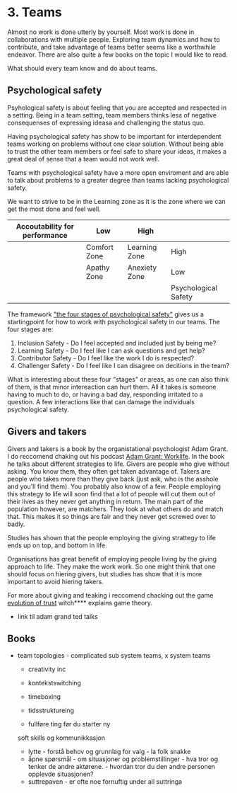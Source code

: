 # 3. Teams
Almost no work is done utterly by yourself. Most work is done in collaborations with multiple people. Exploring team dynamics and how to contribute, and take advantage of teams better seems like a worthwhile endeavor. There are also quite a few books on the topic I would like to read.

What should every team know and do about teams.



## Psychological safety

Psyhological safety is about feeling that you are accepted and respected in a setting. Being in a team setting, team members thinks less of negative consequenses of expressing ideasa and challenging the status quo.  

Having psychological safety has show to be important for interdependent teams working on problems without one clear solution. Without being able to trust the other team members or feel safe to share your ideas, it makes a great deal of sense that a team would not work well.

Teams with psychological safety have a more open enviroment and are able to talk about problems to a greater degree than teams lacking psychological safety.

We want to strive to be in the Learning zone as it is the zone where we can get the most done and feel well. 

| Accoutability for performance | Low          | High          |                      |
|-------------------------------|--------------|---------------|----------------------|
|                               | Comfort Zone | Learning Zone | High                 |
|                               | Apathy Zone  | Anexiety Zone | Low                  |
|                               |              |               | Psychological Safety |

The framework ["the four stages of psychological safety"](https://www.leaderfactor.com/4-stages-of-psychological-safety) gives us a startingpoint for how to work with psychological safety in our teams. The four stages are:

1. Inclusion Safety - Do I feel accepted and included just by being me?
2. Learning Safety - Do I feel like I can ask questions and get help?
3. Contributor Safety - Do I feel like the work I do is respected?
4. Challenger Safety - Do I feel like I can disagree on decitions in the team?

What is interesting about these four "stages" or areas, as one can also think of them, is that minor intereaction can hurt them. All it takes is someone having to much to do, or having a bad day, responding irritated to a question. A few interactions like that can damage the individuals psychological safety.

## Givers and takers

Givers and takers is a book by the organistational psychologist Adam Grant. I do reccomend chaking out his podcast [Adam Grant: Worklife](). In the book he talks about different strategies to life. Givers are people who give without asking. You know them, they often get taken advantage of. Takers are people who takes more than they give back (just ask, who is the asshole and you'll find them). You probably also know of a few. People employing this strategy to life will soon find that a lot of people will cut them out of their lives as they never get anything in return. The main part of the population however, are matchers. They look at what others do and match that. This makes it so things are fair and they never get screwed over to badly. 

Studies has shown that the people employing the giving strattegy to life ends up on top, and bottom in life.

Organisations has great benefit of employing people living by the giving approach to life. They make the work work. So one might think that one should focus on hiering givers, but studies has show that it is more important to avoid hiering takers.

For more about giving and teaking i reccomend chacking out the game [evolution of trust](https://ncase.me/trust/) witch**** explains game theory.

- link til adam grand ted talks

## Books
 - team topologies - complicated sub system teams, x system teams
    - creativity inc

    - kontekstswitching
    - timeboxing
    - tidsstruktureing
    - fullføre ting før du starter ny


     soft skills og kommunikkasjon
    - lytte - forstå behov og grunnlag for valg - la folk snakke
    - åpne spørsmål - om situasjoner og problemstillinger - hva tror og tenker de andre aktørene. - hvordan tror du den andre personen opplevde situasjonen?
    - suttrepaven - er ofte noe fornuftig under all suttringa